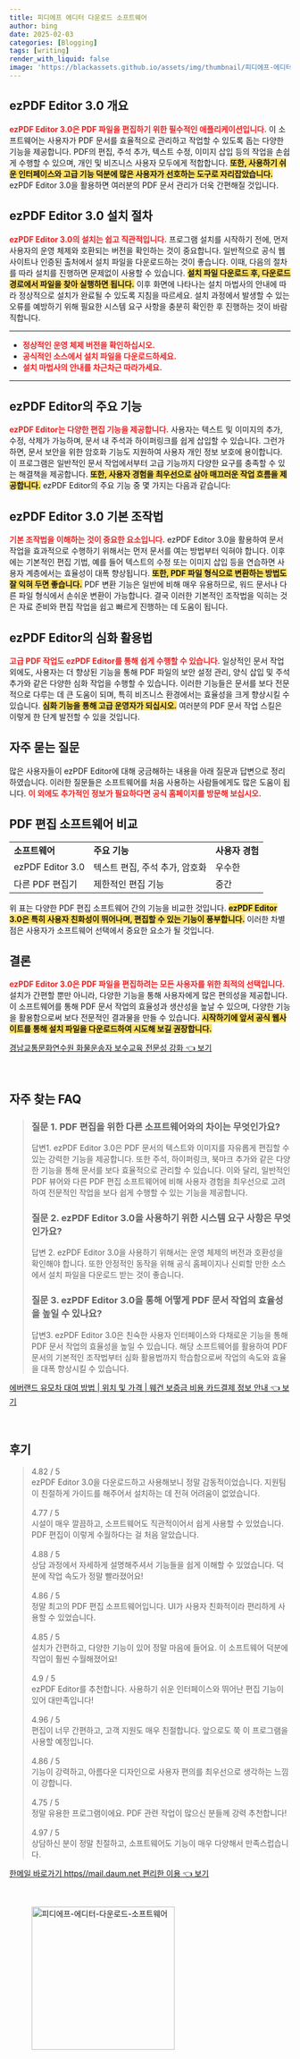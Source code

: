 ```yaml
---
title: 피디에프 에디터 다운로드 소프트웨어
author: bing
date: 2025-02-03
categories: [Blogging]
tags: [writing]
render_with_liquid: false
image: 'https://blackassets.github.io/assets/img/thumbnail/피디에프-에디터-다운로드-소프트웨어.webp'
---
```



<h2 id='ezpdf_editor소개'>ezPDF Editor 3.0 개요</h2>

<p><b><span style="color: #ee2323;">ezPDF Editor 3.0은 PDF 파일을 편집하기 위한 필수적인 애플리케이션입니다.</span></b> 이 소프트웨어는 사용자가 PDF 문서를 효율적으로 관리하고 작업할 수 있도록 돕는 다양한 기능을 제공합니다. PDF의 편집, 주석 추가, 텍스트 수정, 이미지 삽입 등의 작업을 손쉽게 수행할 수 있으며, 개인 및 비즈니스 사용자 모두에게 적합합니다. <b><span style="background-color: #ffe066;">또한, 사용하기 쉬운 인터페이스와 고급 기능 덕분에 많은 사용자가 선호하는 도구로 자리잡았습니다.</span></b> ezPDF Editor 3.0을 활용하면 여러분의 PDF 문서 관리가 더욱 간편해질 것입니다.</p>

<h2 id='ezpdf_editor설치'>ezPDF Editor 3.0 설치 절차</h2>

<p><b><span style="color: #ee2323;">ezPDF Editor 3.0의 설치는 쉽고 직관적입니다.</span></b> 프로그램 설치를 시작하기 전에, 먼저 사용자의 운영 체제와 호환되는 버전을 확인하는 것이 중요합니다. 일반적으로 공식 웹사이트나 인증된 출처에서 설치 파일을 다운로드하는 것이 좋습니다. 이때, 다음의 절차를 따라 설치를 진행하면 문제없이 사용할 수 있습니다. <b><span style="background-color: #ffe066;">설치 파일 다운로드 후, 다운로드 경로에서 파일을 찾아 실행하면 됩니다.</span></b> 이후 화면에 나타나는 설치 마법사의 안내에 따라 정상적으로 설치가 완료될 수 있도록 지침을 따르세요. 설치 과정에서 발생할 수 있는 오류를 예방하기 위해 필요한 시스템 요구 사항을 충분히 확인한 후 진행하는 것이 바람직합니다.</p>

<hr />

<ul>
    <li><b><span style="color: #ee2323;">정상적인 운영 체제 버전을 확인하십시오.</span></b></li>
    <li><b><span style="color: #ee2323;">공식적인 소스에서 설치 파일을 다운로드하세요.</span></b></li>
    <li><b><span style="color: #ee2323;">설치 마법사의 안내를 차근차근 따라가세요.</span></b></li>
</ul>

<hr />

<h2 id='ezpdf_editor기능'>ezPDF Editor의 주요 기능</h2>

<p><b><span style="color: #ee2323;">ezPDF Editor는 다양한 편집 기능을 제공합니다.</span></b> 사용자는 텍스트 및 이미지의 추가, 수정, 삭제가 가능하며, 문서 내 주석과 하이퍼링크를 쉽게 삽입할 수 있습니다. 그런가 하면, 문서 보안을 위한 암호화 기능도 지원하여 사용자 개인 정보 보호에 용이합니다. 이 프로그램은 일반적인 문서 작업에서부터 고급 기능까지 다양한 요구를 충족할 수 있는 해결책을 제공합니다. <b><span style="background-color: #ffe066;">또한, 사용자 경험을 최우선으로 삼아 매끄러운 작업 흐름을 제공합니다.</span></b> ezPDF Editor의 주요 기능 중 몇 가지는 다음과 같습니다:</p>

<h2 id='ezpdf_editor사용법'>ezPDF Editor 3.0 기본 조작법</h2>

<p><b><span style="color: #ee2323;">기본 조작법을 이해하는 것이 중요한 요소입니다.</span></b> ezPDF Editor 3.0을 활용하여 문서 작업을 효과적으로 수행하기 위해서는 먼저 문서를 여는 방법부터 익혀야 합니다. 이후에는 기본적인 편집 기법, 예를 들어 텍스트의 수정 또는 이미지 삽입 등을 연습하면 사용자 계층에서는 효율성이 대폭 향상됩니다. <b><span style="background-color: #ffe066;">또한, PDF 파일 형식으로 변환하는 방법도 잘 익혀 두면 좋습니다.</span></b> PDF 변환 기능은 일반에 비해 매우 유용하므로, 워드 문서나 다른 파일 형식에서 손쉬운 변환이 가능합니다. 결국 이러한 기본적인 조작법을 익히는 것은 자료 준비와 편집 작업을 쉽고 빠르게 진행하는 데 도움이 됩니다.</p>

<h2 id='ezpdf_editor심화'>ezPDF Editor의 심화 활용법</h2>

<p><b><span style="color: #ee2323;">고급 PDF 작업도 ezPDF Editor를 통해 쉽게 수행할 수 있습니다.</span></b> 일상적인 문서 작업 외에도, 사용자는 더 향상된 기능을 통해 PDF 파일의 보안 설정 관리, 양식 삽입 및 주석 추가와 같은 다양한 심화 작업을 수행할 수 있습니다. 이러한 기능들은 문서를 보다 전문적으로 다루는 데 큰 도움이 되며, 특히 비즈니스 환경에서는 효율성을 크게 향상시킬 수 있습니다. <b><span style="background-color: #ffe066;">심화 기능을 통해 고급 운영자가 되십시오.</span></b> 여러분의 PDF 문서 작업 스킬은 이렇게 한 단계 발전할 수 있을 것입니다.</p>

<h2 id='자주묻는질문'>자주 묻는 질문</h2>

<p>많은 사용자들이 ezPDF Editor에 대해 궁금해하는 내용을 아래 질문과 답변으로 정리하였습니다. 이러한 질문들은 소프트웨어를 처음 사용하는 사람들에게도 많은 도움이 됩니다. <b><span style="color: #ee2323;">이 외에도 추가적인 정보가 필요하다면 공식 홈페이지를 방문해 보십시오.</span></b></p>

<h2 id='소프트웨어비교'>PDF 편집 소프트웨어 비교</h2>

<table>
    <tr>
        <td><b>소프트웨어</b></td>
        <td><b>주요 기능</b></td>
        <td><b>사용자 경험</b></td>
    </tr>
    <tr>
        <td>ezPDF Editor 3.0</td>
        <td>텍스트 편집, 주석 추가, 암호화</td>
        <td>우수한</td>
    </tr>
    <tr>
        <td>다른 PDF 편집기</td>
        <td>제한적인 편집 기능</td>
        <td>중간</td>
    </tr>
</table>

<p>위 표는 다양한 PDF 편집 소프트웨어 간의 기능을 비교한 것입니다. <b><span style="background-color: #ffe066;">ezPDF Editor 3.0은 특히 사용자 친화성이 뛰어나며, 편집할 수 있는 기능이 풍부합니다.</span></b> 이러한 차별점은 사용자가 소프트웨어 선택에서 중요한 요소가 될 것입니다.</p>

<h2 id='결론'>결론</h2>

<p><b><span style="color: #ee2323;">ezPDF Editor 3.0은 PDF 파일을 편집하려는 모든 사용자를 위한 최적의 선택입니다.</span></b> 설치가 간편할 뿐만 아니라, 다양한 기능을 통해 사용자에게 많은 편의성을 제공합니다. 이 소프트웨어를 통해 PDF 문서 작업의 효율성과 생산성을 높날 수 있으며, 다양한 기능을 활용함으로써 보다 전문적인 결과물을 만들 수 있습니다. <b><span style="background-color: #ffe066;">시작하기에 앞서 공식 웹사이트를 통해 설치 파일을 다운로드하여 시도해 보길 권장합니다.</span></b></p>


<p><a class="click-button" title="경남교통문화연수원 화물운송자 보수교육 전문성 강화" href="https://blackassets.github.io/posts/%EA%B2%BD%EB%82%A8%EA%B5%90%ED%86%B5%EB%AC%B8%ED%99%94%EC%97%B0%EC%88%98%EC%9B%90-%ED%99%94%EB%AC%BC%EC%9A%B4%EC%86%A1%EC%9E%90-%EB%B3%B4%EC%88%98%EA%B5%90%EC%9C%A1-%EC%A0%84%EB%AC%B8%EC%84%B1-%EA%B0%95%ED%99%94/" rel="dofollow">경남교통문화연수원 화물운송자 보수교육 전문성 강화 👈 보기</a></p><br>
<h2 id='자주_찾는_FAQ'>자주 찾는 FAQ</h2>
<div itemscope="" itemtype="https://schema.org/FAQPage"> 
<blockquote> 
<div itemscope="" itemprop="mainEntity" itemtype="https://schema.org/Question"> 
<h3 itemprop="name">질문 1. PDF 편집을 위한 다른 소프트웨어와의 차이는 무엇인가요?</h3> 
<div itemscope="" itemprop="acceptedAnswer" itemtype="https://schema.org/Answer"> 
<span itemprop="text"> 
<p>답변1. ezPDF Editor 3.0은 PDF 문서의 텍스트와 이미지를 자유롭게 편집할 수 있는 강력한 기능을 제공합니다. 또한 주석, 하이퍼링크, 북마크 추가와 같은 다양한 기능을 통해 문서를 보다 효율적으로 관리할 수 있습니다. 이와 달리, 일반적인 PDF 뷰어와 다른 PDF 편집 소프트웨어에 비해 사용자 경험을 최우선으로 고려하여 전문적인 작업을 보다 쉽게 수행할 수 있는 기능을 제공합니다.</p> 
</span> 
</div> 
</div> 

<div itemscope="" itemprop="mainEntity" itemtype="https://schema.org/Question"> 
<h3 itemprop="name">질문 2. ezPDF Editor 3.0을 사용하기 위한 시스템 요구 사항은 무엇인가요?</h3> 
<div itemscope="" itemprop="acceptedAnswer" itemtype="https://schema.org/Answer"> 
<span itemprop="text"> 
<p>답변 2. ezPDF Editor 3.0을 사용하기 위해서는 운영 체제의 버전과 호환성을 확인해야 합니다. 또한 안정적인 동작을 위해 공식 홈페이지나 신뢰할 만한 소스에서 설치 파일을 다운로드 받는 것이 좋습니다.</p> 
</span> 
</div> 
</div> 

<div itemscope="" itemprop="mainEntity" itemtype="https://schema.org/Question"> 
<h3 itemprop="name">질문 3. ezPDF Editor 3.0을 통해 어떻게 PDF 문서 작업의 효율성을 높일 수 있나요?</h3> 
<div itemscope="" itemprop="acceptedAnswer" itemtype="https://schema.org/Answer"> 
<span itemprop="text"> 
<p>답변3. ezPDF Editor 3.0은 친숙한 사용자 인터페이스와 다채로운 기능을 통해 PDF 문서 작업의 효율성을 높일 수 있습니다. 해당 소프트웨어를 활용하여 PDF 문서의 기본적인 조작법부터 심화 활용법까지 학습함으로써 작업의 속도와 효율을 대폭 향상시킬 수 있습니다.</p> 
</span> 
</div> 
</div> 
</blockquote> 
</div>
<p><a class="click-button" title="에버랜드 유모차 대여 방법 | 위치 및 가격 | 웨건 보증금 비용 카드결제 정보 안내" href="https://blackassets.github.io/posts/%EC%97%90%EB%B2%84%EB%9E%9C%EB%93%9C-%EC%9C%A0%EB%AA%A8%EC%B0%A8-%EB%8C%80%EC%97%AC-%EB%B0%A9%EB%B2%95-%EC%9C%84%EC%B9%98-%EB%B0%8F-%EA%B0%80%EA%B2%A9-%EC%9B%A8%EA%B1%B4-%EB%B3%B4%EC%A6%9D%EA%B8%88-%EB%B9%84%EC%9A%A9-%EC%B9%B4%EB%93%9C%EA%B2%B0%EC%A0%9C-%EC%A0%95%EB%B3%B4-%EC%95%88%EB%82%B4/" rel="dofollow">에버랜드 유모차 대여 방법 | 위치 및 가격 | 웨건 보증금 비용 카드결제 정보 안내 👈 보기</a></p><br>
<h2 id='후기'>후기</h2>
<div itemscope itemtype="https://schema.org/Product">
  <blockquote>
  <div itemprop="review" itemscope itemtype="https://schema.org/Review">
      <div itemprop="reviewRating" itemscope itemtype="https://schema.org/Rating"> <span itemprop="ratingValue">4.82</span> / <span itemprop="bestRating">5</span> </div>
      <span itemprop="reviewBody">ezPDF Editor 3.0을 다운로드하고 사용해보니 정말 감동적이었습니다. 지원팀이 친절하게 가이드를 해주어서 설치하는 데 전혀 어려움이 없었습니다.</span>
  </div>
  <br>
  <div itemprop="review" itemscope itemtype="https://schema.org/Review">
      <div itemprop="reviewRating" itemscope itemtype="https://schema.org/Rating"> <span itemprop="ratingValue">4.77</span> / <span itemprop="bestRating">5</span> </div>
      <span itemprop="reviewBody">시설이 매우 깔끔하고, 소프트웨어도 직관적이어서 쉽게 사용할 수 있었습니다. PDF 편집이 이렇게 수월하다는 걸 처음 알았습니다.</span>
  </div>
  <br>
  <div itemprop="review" itemscope itemtype="https://schema.org/Review">
      <div itemprop="reviewRating" itemscope itemtype="https://schema.org/Rating"> <span itemprop="ratingValue">4.88</span> / <span itemprop="bestRating">5</span> </div>
      <span itemprop="reviewBody">상담 과정에서 자세하게 설명해주셔서 기능들을 쉽게 이해할 수 있었습니다. 덕분에 작업 속도가 정말 빨라졌어요!</span>
  </div>
  <br>
  <div itemprop="review" itemscope itemtype="https://schema.org/Review">
      <div itemprop="reviewRating" itemscope itemtype="https://schema.org/Rating"> <span itemprop="ratingValue">4.86</span> / <span itemprop="bestRating">5</span> </div>
      <span itemprop="reviewBody">정말 최고의 PDF 편집 소프트웨어입니다. UI가 사용자 친화적이라 편리하게 사용할 수 있었습니다.</span>
  </div>
  <br>
  <div itemprop="review" itemscope itemtype="https://schema.org/Review">
      <div itemprop="reviewRating" itemscope itemtype="https://schema.org/Rating"> <span itemprop="ratingValue">4.85</span> / <span itemprop="bestRating">5</span> </div>
      <span itemprop="reviewBody">설치가 간편하고, 다양한 기능이 있어 정말 마음에 들어요. 이 소프트웨어 덕분에 작업이 훨씬 수월해졌어요!</span>
  </div>
  <br>
  <div itemprop="review" itemscope itemtype="https://schema.org/Review">
      <div itemprop="reviewRating" itemscope itemtype="https://schema.org/Rating"> <span itemprop="ratingValue">4.9</span> / <span itemprop="bestRating">5</span> </div>
      <span itemprop="reviewBody">ezPDF Editor를 추천합니다. 사용하기 쉬운 인터페이스와 뛰어난 편집 기능이 있어 대만족입니다!</span>
  </div>
  <br>
  <div itemprop="review" itemscope itemtype="https://schema.org/Review">
      <div itemprop="reviewRating" itemscope itemtype="https://schema.org/Rating"> <span itemprop="ratingValue">4.96</span> / <span itemprop="bestRating">5</span> </div>
      <span itemprop="reviewBody">편집이 너무 간편하고, 고객 지원도 매우 친절합니다. 앞으로도 쭉 이 프로그램을 사용할 예정입니다.</span>
  </div>
  <br>
  <div itemprop="review" itemscope itemtype="https://schema.org/Review">
      <div itemprop="reviewRating" itemscope itemtype="https://schema.org/Rating"> <span itemprop="ratingValue">4.86</span> / <span itemprop="bestRating">5</span> </div>
      <span itemprop="reviewBody">기능이 강력하고, 아름다운 디자인으로 사용자 편의를 최우선으로 생각하는 느낌이 강합니다.</span>
  </div>
  <br>
  <div itemprop="review" itemscope itemtype="https://schema.org/Review">
      <div itemprop="reviewRating" itemscope itemtype="https://schema.org/Rating"> <span itemprop="ratingValue">4.75</span> / <span itemprop="bestRating">5</span> </div>
      <span itemprop="reviewBody">정말 유용한 프로그램이에요. PDF 관련 작업이 많으신 분들께 강력 추천합니다!</span>
  </div>
  <br>
  <div itemprop="review" itemscope itemtype="https://schema.org/Review">
      <div itemprop="reviewRating" itemscope itemtype="https://schema.org/Rating"> <span itemprop="ratingValue">4.97</span> / <span itemprop="bestRating">5</span> </div>
      <span itemprop="reviewBody">상담하신 분이 정말 친절하고, 소프트웨어도 기능이 매우 다양해서 만족스럽습니다.</span>
  </div>
  </blockquote>
</div>
<p><a class="click-button" title="한메일 바로가기 https//mail.daum.net 편리한 이용" href="https://blackassets.github.io/posts/%ED%95%9C%EB%A9%94%EC%9D%BC-%EB%B0%94%EB%A1%9C%EA%B0%80%EA%B8%B0-httpsmail.daum.net-%ED%8E%B8%EB%A6%AC%ED%95%9C-%EC%9D%B4%EC%9A%A9/" rel="dofollow">한메일 바로가기 https//mail.daum.net 편리한 이용 👈 보기</a></p><br>
<figure class="image"><img src="https://blackassets.github.io/assets/img/thumbnail/피디에프-에디터-다운로드-소프트웨어.webp" alt="피디에프-에디터-다운로드-소프트웨어" width="256" height="256"></figure>